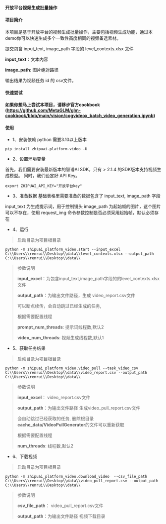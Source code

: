 #### 开放平台视频生成批量操作

#### 项目简介 

本项目是基于开放平台的视频生成批量操作，主要包括视频生成功能，通过本demo你可以快速生成多个一致性高度相同的视频备选素材。

提交包含 input_text, image_path 字段的 level_contexts.xlsx 文件

**input_text**：文本内容

**image_path**: 图片绝对路径

输出结果为视频任务 id 的 csv文件，
#### 快速尝试

**如果你想马上尝试本项目，请移步官方cookbook (https://github.com/MetaGLM/glm-cookbook/blob/main/vision/cogvideox_batch_video_generation.ipynb)**


#### 使用
 
- 1、安装依赖 python 需要3.10以上版本
```shell
pip install zhipuai-platform-video -U

```

- 2、设置环境变量

首先，我们需要安装最新版本的智谱AI SDK，只有 > 2.1.4 的SDK版本支持视频生成模型。 同时，我们设定好 API Key。
```shell
export ZHIPUAI_API_KEY="开放平台key" 
```

- 3、准备数据
基础表格里需要准备的数据包含了 input_text, image_path 字段

input_text 为生成提示词，用于控制镜头
image_path 为起始帧的图片，这个图片可以不存在，使用 request_img 命令参数控制是否必须采用起始帧，默认必须存在

- 4、运行

> 启动目录为项目根目录

```shell
python -m zhipuai_platform_video.start --input_excel C:\\Users\\renrui\\Desktop\\data\\level_contexts.xlsx --output_path C:\\Users\\renrui\\Desktop\\data\\
```

> 参数说明
> 
> **input_excel**：为包含input_text,image_path字段的的level_contexts.xlsx文件
> 
> **output_path**：为输出文件路径，生成 video_report.csv文件
> 
> 可以断点续传，会自动跳过已经生成的任务, 
> 
> 根据需要配置线程
> 
> **prompt_num_threads**: 提示词线程数,默认2
> 
> **video_num_threads**: 视频生成线程数,默认1
> 

- 5、获取任务结果 

> 启动目录为项目根目录
```shell
python -m zhipuai_platform_video.video_pull --task_video_csv C:\\Users\\renrui\\Desktop\\data\\video_report.csv --output_path C:\\Users\\renrui\\Desktop\\data\\
```
> 参数说明
> 
> **input_excel**： video_report.csv文件
> 
> **output_path**：为输出文件路径 生成video_pull_report.csv文件
> 
> 会自动跳过已经获取的任务, 删除根目录**cache_data/VideoPullGenerator**的文件可以重新获取
> 
> 根据需要配置线程
> 
> **num_threads**: 线程数,默认2
> 


- 6、下载视频 

> 启动目录为项目根目录
```shell
python -m zhipuai_platform_video.download_video  --csv_file_path  C:\\Users\\renrui\\Desktop\\data\\video_pull_report.csv --output_path C:\\Users\\renrui\\Desktop\\data\\

```
> 参数说明
> 
> **csv_file_path**： video_pull_report.csv文件
> 
> **output_path**：为输出文件路径 视频下载目录
>   
> 
